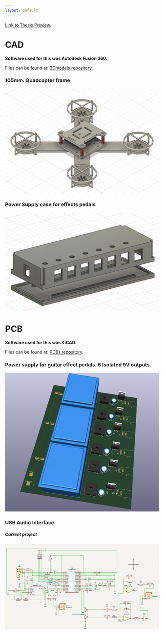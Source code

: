 ```yaml
---
layout: default
---
```

[Link to Thesis Preview](./EEGpreview.html).

# CAD

**Software used for this was Autodesk Fusion 360.**

Files can be found at: [3Dmodels repository](https://github.com/mffellay/3Dmodels).

### 105mm. Quadcopter frame

<img src="https://raw.githubusercontent.com/mffellay/3Dmodels/main/Drone105mm/drone.png" alt="drone">

### Power Supply case for effects pedals

<img src="https://raw.githubusercontent.com/mffellay/3Dmodels/main/Power%20Supply%20case/casepsu.png" alt="casepsu">


# PCB

**Software used for this was KiCAD.**

Files can be found at: [PCBs repository](https://github.com/mffellay/PCBs).

### Power supply for guitar effect pedals. 6 Isolated 9V outputs.

<img src="https://raw.githubusercontent.com/mffellay/PCBs/main/PowerSupply/powersupply3d.png" alt="powersupply3d">

### USB Audio Interface

##### _Current project_

<img src="https://raw.githubusercontent.com/mffellay/PCBs/main/USBAudioInterface/audiointerface.png" alt="audiointerface" />
